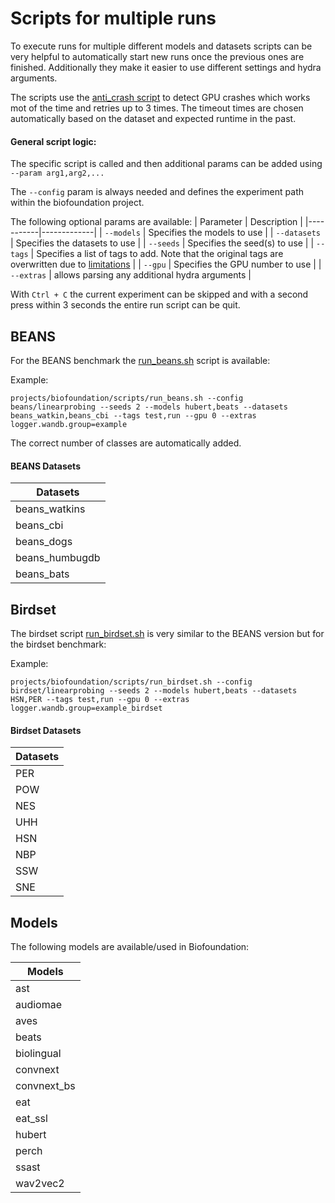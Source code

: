 # Scripts for multiple runs

To execute runs for multiple different models and datasets scripts can be very helpful to automatically start new runs once the previous ones are finished. Additionally they make it easier to use different settings and hydra arguments.

The scripts use the [anti_crash script](../train_anti_crash.sh) to detect GPU crashes which works mot of the time and retries up to 3 times. The timeout times are chosen automatically based on the dataset and expected runtime in the past.

####  General script logic:
The specific script is called and then additional params can be added using `--param arg1,arg2,...`

The `--config` param is always needed and defines the experiment path within the biofoundation project.

The following optional params are available:
| Parameter | Description |
|-----------|-------------|
| `--models` | Specifies the models to use |
| `--datasets` | Specifies the datasets to use |
| `--seeds` | Specifies the seed(s) to use |
| `--tags` | Specifies a list of tags to add. Note that the original tags are overwritten due to [limitations](https://github.com/facebookresearch/hydra/issues/1547) |
| `--gpu` | Specifies the GPU number to use |
| `--extras` | allows parsing any additional hydra arguments |

With `Ctrl + C` the current experiment can be skipped and with a second press within 3 seconds the entire run script can be quit. 

## BEANS
For the BEANS benchmark the [run_beans.sh](run_beans.sh) script is available:

Example:

`projects/biofoundation/scripts/run_beans.sh --config beans/linearprobing --seeds 2 --models hubert,beats --datasets beans_watkin,beans_cbi --tags test,run --gpu 0 --extras logger.wandb.group=example`

The correct number of classes are automatically added.

#### BEANS Datasets

| Datasets          |
|------------------|
| beans_watkins    |
| beans_cbi        |
| beans_dogs       |
| beans_humbugdb   |
| beans_bats       |

## Birdset
The birdset script [run_birdset.sh](run_birdset.sh) is very similar to the BEANS version but for the birdset benchmark:

Example:

`projects/biofoundation/scripts/run_birdset.sh --config birdset/linearprobing --seeds 2 --models hubert,beats --datasets HSN,PER --tags test,run --gpu 0 --extras logger.wandb.group=example_birdset`

#### Birdset Datasets

| Datasets          |
|------------------|
| PER    |
| POW        |
| NES       |
| UHH   |
| HSN       |
| NBP |
| SSW |
| SNE |


## Models

The following models are available/used in Biofoundation:

| Models        |
|------------------|
| ast   |
| audiomae        |
| aves       |
| beats   |
| biolingual       |
| convnext |
| convnext_bs |
| eat |
| eat_ssl |
| hubert|
| perch|
|ssast|
|wav2vec2|

